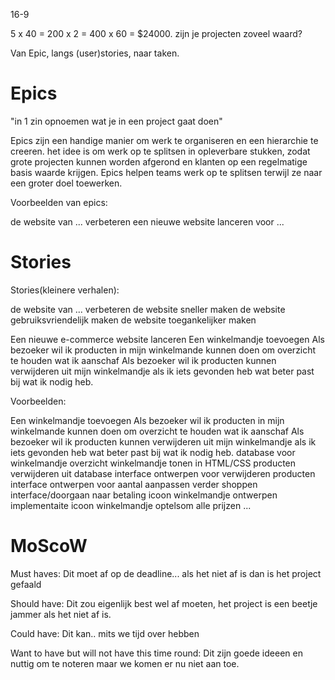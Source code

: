 16-9

5 x 40 = 200 x 2 = 400 x 60 = $24000. zijn je projecten zoveel waard? 

Van Epic, langs (user)stories, naar taken.

# Epics

"in 1 zin opnoemen wat je in een project gaat doen"

Epics zijn een handige manier om werk te organiseren en een hierarchie te creeren. het idee is om werk op te splitsen in opleverbare stukken, zodat grote projecten kunnen worden afgerond en klanten  op een regelmatige basis waarde krijgen. Epics helpen teams werk op te splitsen terwijl ze naar een groter doel toewerken.

Voorbeelden van epics:

de website van ... verbeteren
een nieuwe website lanceren voor ...

# Stories
Stories(kleinere verhalen):

de website van ... verbeteren
    de website sneller maken
    de website gebruiksvriendelijk maken
    de website toegankelijker maken

<!-- userstories -->
Een nieuwe e-commerce website lanceren
    Een winkelmandje toevoegen
        Als bezoeker wil ik producten in mijn winkelmande kunnen doen om overzicht te houden wat ik aanschaf
        Als bezoeker wil ik producten kunnen verwijderen uit mijn winkelmandje als ik iets gevonden heb wat beter past bij wat ik nodig heb.


<!-- Super duidelijk en specifiek zijn met het schrijven van een story -->

Voorbeelden:

Een winkelmandje toevoegen
    Als bezoeker wil ik producten in mijn winkelmande kunnen doen om overzicht te houden wat ik aanschaf
    Als bezoeker wil ik producten kunnen verwijderen uit mijn winkelmandje als ik iets gevonden heb wat beter past bij wat ik nodig heb.
        database voor winkelmandje
        overzicht winkelmandje tonen in HTML/CSS
        producten verwijderen uit database
        interface ontwerpen voor verwijderen producten
        interface ontwerpen voor aantal aanpassen
        verder shoppen interface/doorgaan naar betaling
        icoon winkelmandje ontwerpen
        implementaite icoon winkelmandje
        optelsom alle prijzen
        ...


# MoScoW

Must haves:
    Dit moet af op de deadline... als het niet af is dan is het project gefaald

Should have: 
    Dit zou eigenlijk best wel af moeten, het project is een beetje jammer als het niet af is.

Could have: 
    Dit kan.. mits we tijd over hebben

Want to have but will not have this time round: 
    Dit zijn goede ideeen en nuttig om te noteren maar we komen er nu niet aan toe.
